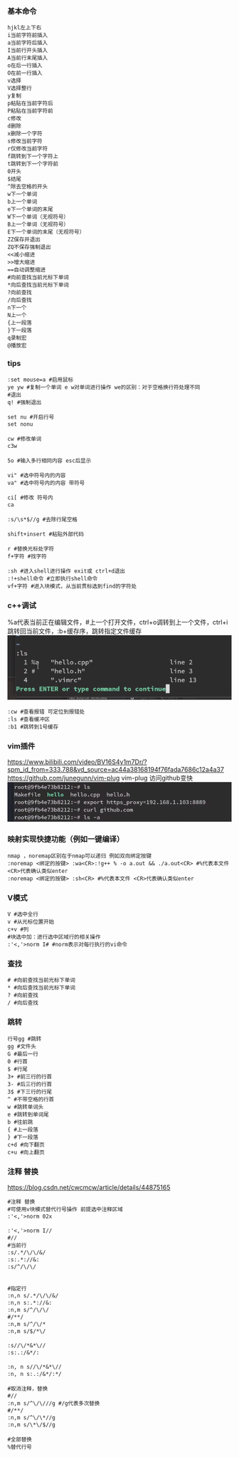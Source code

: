 <!--
 * @Author: guanjiajun www.guanjiajun@ewake.com
 * @Date: 2023-06-25 19:35:26
 * @LastEditors: guanjiajun www.guanjiajun@ewake.com
 * @LastEditTime: 2023-07-01 19:42:34
 * @FilePath: \studys\programming\linux\vim\vim基本命令.md
 * @Description: 这是默认设置,请设置`customMade`, 打开koroFileHeader查看配置 进行设置: https://github.com/OBKoro1/koro1FileHeader/wiki/%E9%85%8D%E7%BD%AE
-->
### 基本命令
```shell
hjkl左上下右
i当前字符前插入
a当前字符后插入
I当前行开头插入
A当前行末尾插入
o在后一行插入
O在前一行插入
v选择
V选择整行
y复制
p粘贴在当前字符后
P粘贴在当前字符前
c修改
d删除
x删除一个字符
s修改当前字符
r仅修改当前字符
f跳转到下一个字符上
t跳转到下一个字符前
0开头
$结尾
^除去空格的开头
w下一个单词
b上一个单词
e下一个单词的末尾
W下一个单词（无视符号）
B上一个单词（无视符号）
E下一个单词的末尾（无视符号）
ZZ保存并退出
ZQ不保存强制退出
<<减小缩进
>>增大缩进
==自动调整缩进
#向前查找当前光标下单词
*向后查找当前光标下单词
?向前查找
/向后查找
n下一个
N上一个
{上一段落
}下一段落
q录制宏
@播放宏
```
### tips
```shell
:set mouse=a #启用鼠标
ye yw #复制一个单词 e w对单词进行操作 we的区别：对于空格换行符处理不同
#退出
q! #强制退出

set nu #开启行号
set nonu

cw #修改单词
c3w

5o #输入多行相同内容 esc后显示

vi" #选中符号内的内容
va" #选中符号内的内容 带符号

ci[ #修改 符号内
ca

:s/\s*$//g #去除行尾空格

shift+insert #粘贴外部代码

r #替换光标处字符
f+字符 #找字符

:sh #进入shell进行操作 exit或 ctrl+d退出
:!+shell命令 #立即执行shell命令
vf+字符 #进入块模式，从当前贯标选到find的字符处
```
### c++调试
%a代表当前正在编辑文件，#上一个打开文件，ctrl+o调转到上一个文件，ctrl+i跳转回当前文件，:b+缓存序，跳转指定文件缓存
![](images/img-2023-07-01-19-29-16.png)
```shell
:cw #查看报错 可定位到报错处
:ls #查看缓冲区
:b1 #跳转到1号缓存

```
### vim插件
<https://www.bilibili.com/video/BV16S4y1m7Dr/?spm_id_from=333.788&vd_source=ac44a38168194f76fada7686c12a4a37>\
<https://github.com/junegunn/vim-plug>
vim-plug
访问github变快
![](images/img-2023-07-01-19-37-47.png)
### 映射实现快捷功能（例如一键编译）
```shell
nmap ，noremap区别在于nmap可以递归 例如双向绑定按键
:noremap <绑定的按键> :wa<CR>:!g++ % -o a.out && ./a.out<CR> #%代表本文件 <CR>代表确认类似enter
:noremap <绑定的按键> :sh<CR> #%代表本文件 <CR>代表确认类似enter
```
### V模式
```shell
V #选中全行
v #从光标位置开始
c+v #列
#块选中加：进行选中区域行的相关操作
:'<,'>norm I# #norm表示对每行执行的vi命令
```
### 查找
```shell
# #向前查找当前光标下单词
* #向后查找当前光标下单词
? #向前查找
/ #向后查找
```
### 跳转
```shell
行号gg #跳转
gg #文件头
G #最后一行
0 #行首
$ #行尾
3+ #前三行的行首
3- #后三行的行首
3$ #下三行的行尾
^ #不带空格的行首
w #跳转单词头
e #跳转到单词尾
b #往前跳
{ #上一段落
} #下一段落
c+d #向下翻页
c+u #向上翻页
```
### 注释 替换
<https://blog.csdn.net/cwcmcw/article/details/44875165>
```shell
#注释 替换
#可使用v块模式替代行号操作 前提选中注释区域
:'<,'>norm 02x

:'<,'>norm I//
#//
#当前行
:s/.*/\/\/&/
:s:.*://&:
:s/^/\/\/


#指定行
:n,n s/.*/\/\/&/
:n,n s:.*://&:
:n,m s/^/\/\/
#/**/
:n,m s/^/\/*
:n,m s/$/*\/

:s//\/*&*\//
:s:.:/&*/:

:n, n s//\/*&*\//
:n, n s:.:/&*/:*/

#取消注释，替换
#//
:n,m s/^\/\///g #/g代表多次替换
#/**/
:n,m s/^\/\*//g
:n,m s/\*\/$//g

#全部替换
%替代行号

```